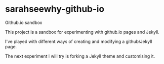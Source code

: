 # sarahseewhy-github-io

Github.io sandbox

This project is a sandbox for experimenting with github.io pages and Jekyll. 

I've played with different ways of creating and modifying a github/Jekyll page.

The next experiment I will try is forking a Jekyll theme and customising it.

